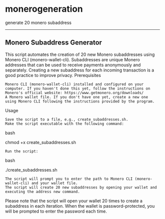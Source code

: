 # monerogeneration
generate 20  monero subaddress

----
## Monero Subaddress Generator

This script automates the creation of 20 new Monero subaddresses using Monero CLI (monero-wallet-cli). Subaddresses are unique Monero addresses that can be used to receive payments anonymously and separately. Creating a new subaddress for each incoming transaction is a good practice to improve privacy.
Prerequisites

    Monero CLI (monero-wallet-cli) installed and configured on your computer. If you haven't done this yet, follow the instructions on Monero's official website: https://www.getmonero.org/downloads/
    A Monero wallet file. If you don't have one yet, create a new one using Monero CLI following the instructions provided by the program.

Usage

    Save the script to a file, e.g., create_subaddresses.sh.
    Make the script executable with the following command:

bash

chmod +x create_subaddresses.sh

    Run the script:

bash

./create_subaddresses.sh

    The script will prompt you to enter the path to Monero CLI (monero-wallet-cli) and your wallet file.
    The script will create 20 new subaddresses by opening your wallet and executing the address new command.

Please note that the script will open your wallet 20 times to create a subaddress in each iteration. When the wallet is password-protected, you will be prompted to enter the password each time.
